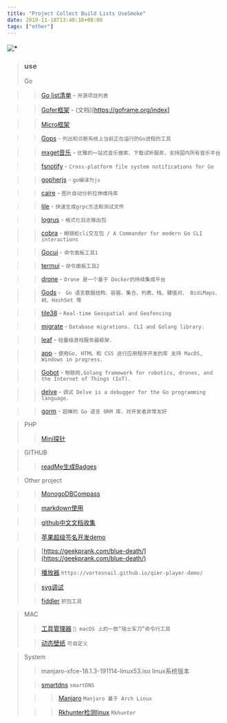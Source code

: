 ```yaml
---
title: "Project Collect Build Lists UseSmoke"
date: 2019-11-18T13:40:16+08:00
tags: ["other"]
---
```

#### ![*](https://img.shields.io/static/v1?label=smoke&message=<Project-Collect-Build-Lists-UseSmoke>&color=green&style=for-the-badge&logo=appveyor)

> ### use
>
> Go
> 

>> [Go list清单](https://github.com/jobbole/awesome-go-cn) - `开源项目列表`

>> [Gofer框架](https://github.com/gogf/gf) - (文档)[https://goframe.org/index]

>> [Micro框架](https://micro.mu/)

>> [Gops](https://github.com/google/gops)  - `列出和诊断系统上当前正在运行的Go进程的工具` 

>> [mxget音乐](https://github.com/winterssy/mxget)  - `优雅的一站式音乐搜索、下载试听服务，支持国内所有音乐平台` 

>> [fsnotify](https://github.com/fsnotify/fsnotify)  - `Cross-platform file system notifications for Go` 

>> [gopherjs](https://pkg.go.dev/mod/github.com/gopherjs/gopherjs) - `go编译为js`

>> [caire](https://github.com/esimov/caire) - `图片自动分析拉伸维持库`

>> [lile](https://github.com/lileio/lile) - `快速生成grpc方法和测试文件`

>> [logrus](https://github.com/sirupsen/logrus) - `格式化日志输出包`

>> [cobra](https://github.com/spf13/cobra) - `眼镜蛇cli交互包 / A Commander for modern Go CLI interactions`

>> [Gocui](https://github.com/jroimartin/Gocui) - `命令面板工具1`

>> [termui](https://github.com/gizak/termui) - `命令面板工具2`

>> [drone](https://github.com/drone/drone) - `Drone 是一个基于 Docker的持续集成平台`

>> [Gods](https://github.com/emirpasic/Gods) - ` Go 语言数据结构、容器、集合、列表、栈、键值对、 BidiMaps、树、HashSet 等`

>> [tile38](https://github.com/tidwall/tile38) - `Real-time Geospatial and Geofencing `

>> [migrate](https://github.com/mattes/migrate) - `Database migrations. CLI and Golang library.`

>> [leaf](https://github.com/name5566/leaf) - `轻量级游戏服务器框架.`

>> [app](https://github.com/maxence-charriere/app) - `使用Go, HTML 和 CSS 进行应用程序开发的库 支持 MacOS, Windows in progress.`

>> [Gobot](https://github.com/hybridgroup/Gobot) - `物联网,Golang framework for robotics, drones, and the Internet of Things (IoT).`

>> [delve](https://github.com/go-delve/delve) - `调试 Delve is a debugger for the Go programming language.`

>> [gorm](https://github.com/jinzhu/gorm) - `超棒的 Go 语言 ORM 库，对开发者非常友好`


> PHP
>
>> [Mini探针](/tool/php/mini-x.php)


> GITHUB
>
>> [readMe生成Badges](https://shields.io/)


> Other project 

>>  [MonogoDBCompass](https://www.mongodb.com/products/compass)

>>  [markdown使用 ](https://markdown.tw/) 

>>  [github中文文档收集](https://github.com/0voice/from_coder_to_expert) 

>>  [苹果超级签名开发demo](https://github.com/iizvv/its/blob/master/apple.py)

>>  [https://geekprank.com/blue-death/](https://geekprank.com/blue-death/)
>
>>  [播放器](https://github.com/vortesnail/qier-player) `https://vortesnail.github.io/qier-player-demo/`
>
>> [svg调试](https://jakearchibald.github.io/svgomg/)
>
>> [fiddler](https://www.telerik.com/download/fiddler) `抓包工具`


> MAC
>
>> [工具管理器](https://github.com/rgcr/m-cli) ` macOS 上的一款“瑞士军刀”命令行工具`
>
>> [动态壁纸](https://dynamicwallpaper.club/wallpaper/qvvk60oi7v) `可自定义`

> System
>
>>  manjaro-xfce-18.1.3-191114-linux53.iso   linux系统版本
>
>>  [smartdns](https://github.com/pymumu/smartdns#%E6%A0%87%E5%87%86linux%E7%B3%BB%E7%BB%9F%E5%AE%89%E8%A3%85%E6%A0%91%E8%8E%93%E6%B4%BEx86_64%E7%B3%BB%E7%BB%9F) `smartDNS`
>
>>> [Manjaro](https://leay.net/2019/12/18/manjaro/) `Manjaro 基于 Arch Linux `
>
>>> [Rkhunter检测linux](https://www.howtoing.com/install-rootkit-hunter-scan-for-rootkits-backdoors-in-linux) `Rkhunter `
